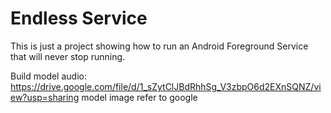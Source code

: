 # Endless Service

This is just a project showing how to run an Android Foreground Service that will never stop running.

Build model audio: https://drive.google.com/file/d/1_sZytClJBdRhhSg_V3zbpO6d2EXnSQNZ/view?usp=sharing
model image refer to google
